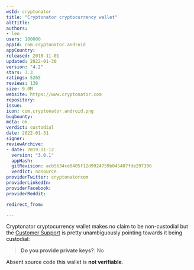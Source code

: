 ```yaml
---
wsId: cryptonator
title: "Cryptonator cryptocurrency wallet"
altTitle: 
authors:
- leo
users: 100000
appId: com.cryptonator.android
appCountry: 
released: 2018-11-01
updated: 2022-01-30
version: "4.2"
stars: 3.3
ratings: 5265
reviews: 138
size: 9.0M
website: https://www.cryptonator.com
repository: 
issue: 
icon: com.cryptonator.android.png
bugbounty: 
meta: ok
verdict: custodial
date: 2022-01-31
signer: 
reviewArchive:
- date: 2019-11-12
  version: "3.0.1"
  appHash: 
  gitRevision: acb5634ce0405f12d9924759b045407fde297306
  verdict: nosource
providerTwitter: cryptonatorcom
providerLinkedIn: 
providerFacebook: 
providerReddit: 

redirect_from:

---
```


Cryptonator cryptocurrency wallet
makes no claim to be non-custodial but the
[Customer Support](https://www.cryptonator.com/contact/other/)
is pretty unambiguously pointing towards it being custodial:

> **Do you provide private keys?**: No

Absent source code this wallet is **not verifiable**.
